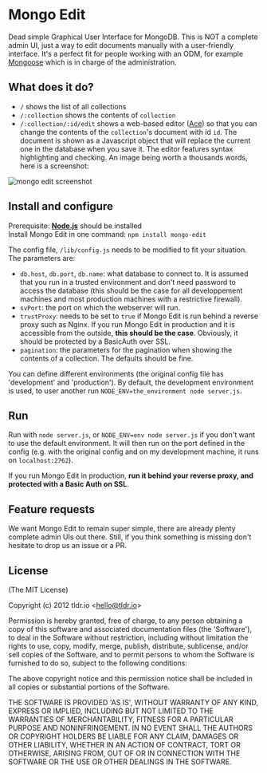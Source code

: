 Mongo Edit
=========

Dead simple Graphical User Interface for MongoDB.
This is NOT a complete admin UI, just a way to edit documents manually with a user-friendly interface. It's a perfect fit for people working with an ODM, for example <a href="https://github.com/LearnBoost/mongoose" target="_blank">Mongoose</a> which is in charge of the administration.

## What does it do?
* `/` shows the list of all collections
* `/:collection` shows the contents of `collection`
* `/:collection/:id/edit` shows a web-based editor (<a href="https://github.com/ajaxorg/ace" target="_blank">Ace</a>) so that you can change the contents of the `collection`'s document with id `id`. The document is shown as a Javascript object that will replace the current one in the database when you save it. The editor features syntax highlighting and checking. An image being worth a thousands words, here is a screenshot:  

<img src="https://raw.github.com/tldrio/mongo-edit/master/assets/mongoEdit.png" alt="mongo edit screenshot">

## Install and configure
Prerequisite: <a href="https://github.com/joyent/node" target="_blank"><b>Node.js</b></a> should be installed  
Install Mongo Edit in one command: `npm install mongo-edit`  

The config file, `/lib/config.js` needs to be modified to fit your situation. The parameters are:  
* `db.host`, `db.port`, `db.name`: what database to connect to. It is assumed that you run in a trusted environment and don't need password to access the database (this should be the case for all developpement machines and most production machines with a restrictive firewall).
* `svPort`: the port on which the webserver will run.
* `trustProxy`: needs to be set to `true` if Mongo Edit is run behind a reverse proxy such as Nginx. If you run Mongo Edit in production and it is accessible from the outside, **this should be the case**. Obviously, it should be protected by a BasicAuth over SSL.
* `pagination`: the parameters for the pagination when showing the contents of a collection. The defaults should be fine.

You can define different environments (the original config file has 'development' and 'production'). By default, the development environment is used, to user another run `NODE_ENV=the_environment node server.js`.

## Run
Run with `node server.js`, or `NODE_ENV=env node server.js` if you don't want to use the default environment. It will then run on the port defined in the config (e.g. with the original config and on my development machine, it runs on `localhost:2762`).  

If you run Mongo Edit in production, **run it behind your reverse proxy, and protected with a Basic Auth on SSL**.


## Feature requests
We want Mongo Edit to remain super simple, there are already plenty complete admin UIs out there. Still, if you think something is missing don't hesitate to drop us an issue or a PR.


## License 

(The MIT License)

Copyright (c) 2012 tldr.io &lt;hello@tldr.io&gt;

Permission is hereby granted, free of charge, to any person obtaining
a copy of this software and associated documentation files (the
'Software'), to deal in the Software without restriction, including
without limitation the rights to use, copy, modify, merge, publish,
distribute, sublicense, and/or sell copies of the Software, and to
permit persons to whom the Software is furnished to do so, subject to
the following conditions:

The above copyright notice and this permission notice shall be
included in all copies or substantial portions of the Software.

THE SOFTWARE IS PROVIDED 'AS IS', WITHOUT WARRANTY OF ANY KIND,
EXPRESS OR IMPLIED, INCLUDING BUT NOT LIMITED TO THE WARRANTIES OF
MERCHANTABILITY, FITNESS FOR A PARTICULAR PURPOSE AND NONINFRINGEMENT.
IN NO EVENT SHALL THE AUTHORS OR COPYRIGHT HOLDERS BE LIABLE FOR ANY
CLAIM, DAMAGES OR OTHER LIABILITY, WHETHER IN AN ACTION OF CONTRACT,
TORT OR OTHERWISE, ARISING FROM, OUT OF OR IN CONNECTION WITH THE
SOFTWARE OR THE USE OR OTHER DEALINGS IN THE SOFTWARE.
